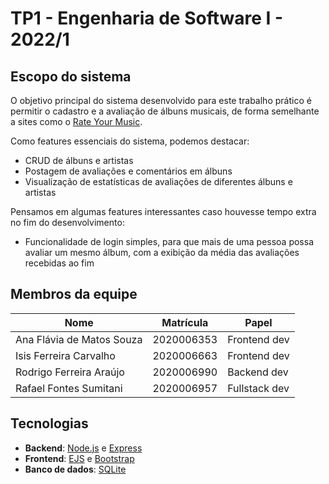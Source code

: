 # TP1 - Engenharia de Software I - 2022/1
## Escopo do sistema
O objetivo principal do sistema desenvolvido para este trabalho prático é permitir o cadastro e a avaliação de álbuns musicais, de forma semelhante a sites como o [Rate Your Music](https://rateyourmusic.com).

Como features essenciais do sistema, podemos destacar:
- CRUD de álbuns e artistas
- Postagem de avaliações e comentários em álbuns
- Visualização de estatísticas de avaliações de diferentes álbuns e artistas

Pensamos em algumas features interessantes caso houvesse tempo extra no fim do desenvolvimento:
- Funcionalidade de login simples, para que mais de uma pessoa possa avaliar um mesmo álbum, com a exibição da média das avaliações recebidas ao fim
## Membros da equipe
| Nome    | Matrícula  | Papel    |
|---------|------------|----------|
| Ana Flávia de Matos Souza | 2020006353 | Frontend dev |
| Isis Ferreira Carvalho | 2020006663 | Frontend dev |
| Rodrigo Ferreira Araújo  | 2020006990 | Backend dev |
| Rafael Fontes Sumitani  | 2020006957 | Fullstack dev |
## Tecnologias
- **Backend**: [Node.js](https://nodejs.org/en/) e [Express](https://expressjs.com)
- **Frontend**: [EJS](https://github.com/mde/ejs) e [Bootstrap](https://getbootstrap.com)
- **Banco de dados**: [SQLite](https://www.sqlite.org/index.html)

